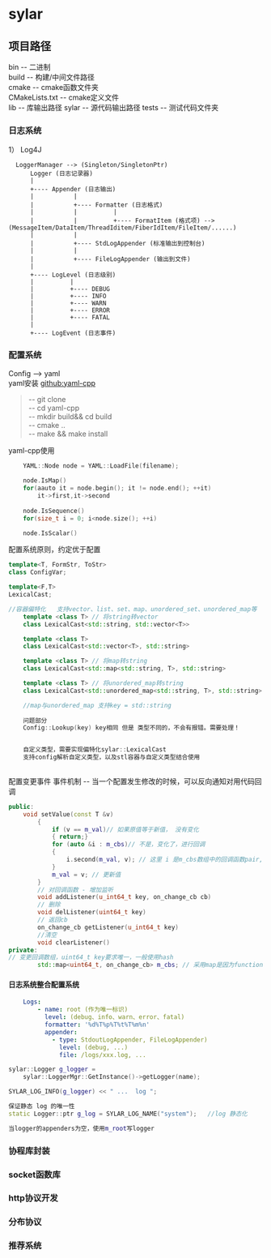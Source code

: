 # sylar

## 项目路径
bin -- 二进制  <br />
build -- 构建/中间文件路径 <br />
cmake -- cmake函数文件夹 <br />
CMakeLists.txt -- cmake定义文件 <br />
lib -- 库输出路径
sylar -- 源代码输出路径
tests -- 测试代码文件夹

### 日志系统
1）     Log4J

      LoggerManager --> (Singleton/SingletonPtr)
          Logger (日志记录器)                                 
          |                                                  
          +---- Appender (日志输出)                           
          |           |                                      
          |           +---- Formatter (日志格式)              
          |           |          |                           
          |           |          +---- FormatItem (格式项) --> (MessageItem/DataItem/ThreadIditem/FiberIdItem/FileItem/......)    
          |           |                                       
          |           +---- StdLogAppender (标准输出到控制台)  
          |           |                                       
          |           +---- FileLogAppender (输出到文件)       
          |                                                   
          +---- LogLevel (日志级别)                            
          |          |                                        
          |          +---- DEBUG                              
          |          +---- INFO                               
          |          +---- WARN                               
          |          +---- ERROR                              
          |          +---- FATAL                              
          |                                                   
          +---- LogEvent (日志事件)                            
### 配置系统
Config --> yaml<br>
yaml安装    <a href="https://github.com/jbeder/yaml-cpp.git" >github:yaml-cpp</a>
> -- git clone<br>
> -- cd yaml-cpp<br>
> -- mkdir build&& cd build<br>
> -- cmake ..  <br>
> -- make && make install<br>

yaml-cpp使用
```cpp
    YAML::Node node = YAML::LoadFile(filename);
    
    node.IsMap()
    for(aauto it = node.begin(); it != node.end(); ++it)
        it->first,it->second
    
    node.IsSequence()
    for(size_t i = 0; i<node.size(); ++i)

    node.IsScalar()
```

配置系统原则，约定优于配置
```cpp
template<T, FormStr, ToStr>
class ConfigVar;

template<F,T>
LexicalCast;

//容器偏特化   支持vector、list、set、map、unordered_set、unordered_map等
    template <class T> // 将string转vector
    class LexicalCast<std::string, std::vector<T>>

    template <class T>
    class LexicalCast<std::vector<T>, std::string>

    template <class T> // 将map转string
    class LexicalCast<std::map<std::string, T>, std::string>

    template <class T> // 将unordered_map转string
    class LexicalCast<std::unordered_map<std::string, T>, std::string>

    //map与unordered_map 支持key = std::string
    
    问题部分
    Config::Lookup(key) key相同 但是 类型不同的，不会有报错。需要处理！


    自定义类型，需要实现偏特化sylar::LexicalCast
    支持config解析自定义类型，以及stl容器与自定义类型结合使用
    
```

配置变更事件
    事件机制 -- 当一个配置发生修改的时候，可以反向通知对用代码回调
```cpp
public:
    void setValue(const T &v)
        {
            if (v == m_val)// 如果原值等于新值， 没有变化
            { return;}
            for (auto &i : m_cbs)// 不是，变化了，进行回调
            {
                i.second(m_val, v); // 这里 i 是m_cbs数组中的回调函数pair,[key, callback]， //通知回调函数当前值和新值
            }
            m_val = v; // 更新值
        }
        // 对回调函数 - 增加监听
        void addListener(u_int64_t key, on_change_cb cb)
        // 删除
        void delListener(uint64_t key)
        // 返回cb
        on_change_cb getListener(u_int64_t key)
        //清空
        void clearListener()
private:
// 变更回调数组，uint64_t key要求唯一，一般使用hash
        std::map<uint64_t, on_change_cb> m_cbs; // 采用map是因为functional中没有比较函数，意味着无法判断是否是相同回调函数
```
#### 日志系统整合配置系统
```yaml
    Logs:
        - name: root (作为唯一标识)
          level: (debug、info、warn、error、fatal)
          formatter: '%d%T%p%T%t%T%m%n'
          appender:
            - type: StdoutLogAppender, FileLogAppender)
              level: (debug, ...)
              file: /logs/xxx.log, ...
```
```cpp
sylar::Logger g_logger = 
    sylar::LoggerMgr::GetInstance()->getLogger(name);

SYLAR_LOG_INFO(g_logger) << " ...  log ";
```

```cpp
保证静态 log 的唯一性
static Logger::ptr g_log = SYLAR_LOG_NAME("system");   //log 静态化

当logger的appenders为空，使用m_root写logger
```
### 协程库封装
### socket函数库
### http协议开发
### 分布协议
### 推荐系统